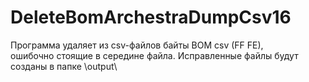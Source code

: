 # DeleteBomArchestraDumpCsv16

Программа удаляет из csv-файлов байты BOM csv (FF FE),  
ошибочно стоящие в середине файла. Исправленные файлы будут созданы в папке \\output\
